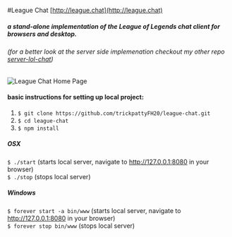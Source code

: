 #League Chat [http://league.chat](http://league.chat)
##### a stand-alone implementation of the League of Legends chat client for browsers and desktop.
###### (for a better look at the server side implemenation checkout my other repo [server-lol-chat](https://github.com/trickpattyFH20/server-lol-chat))
![League Chat Home Page](http://league.chat/images/screenshots/login.png)

#### basic instructions for setting up local project:

1. `$ git clone https://github.com/trickpattyFH20/league-chat.git`  
2. `$ cd league-chat`  
3. `$ npm install`  

##### OSX
`$ ./start` (starts local server, navigate to http://127.0.0.1:8080 in your browser)    
`$ ./stop` (stops local server)    

##### Windows
`$ forever start -a bin/www` (starts local server, navigate to http://127.0.0.1:8080 in your browser)  
`$ forever stop bin/www` (stops local server)  
